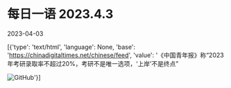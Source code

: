 # 每日一语 2023.4.3

2023-04-03

[{'type': 'text/html', 'language': None, 'base': 'https://chinadigitaltimes.net/chinese/feed', 'value': '《中国青年报》称“2023年考研录取率不超过20%，考研不是唯一选项，‘上岸’不是终点”

![GitHub](https://chinadigitaltimes.net/chinese/files/2023/04/2023.4.3.jpg)'}]